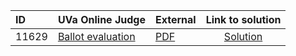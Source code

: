 | ID | UVa Online Judge | External | Link to solution |
|:---|:---|:---|:---:|
| 11629 | [Ballot evaluation](https://onlinejudge.org/index.php?option=com_onlinejudge&Itemid=8&category=24&page=show_problem&problem=2676) | [PDF](https://onlinejudge.org/external/116/11629.pdf) | [Solution](https://github.com/versenyi98/uva-solutions/tree/main/solutions/11629%20-%20Ballot%20evaluation)|
